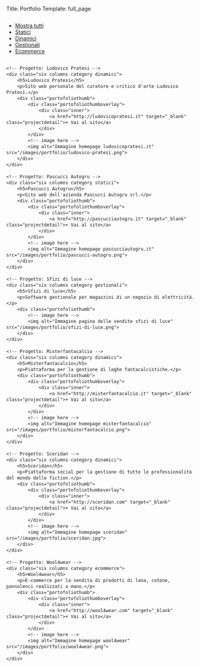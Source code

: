 Title: Portfolio
Template: full_page

<div class="row">
	<div class="twelve columns">
		<section class="clearfix" id="options">
		<ul data-option-key="filter" class="option-set clearfix" id="filters">
			<li><a class="portofoliobutton selected" data-option-value="*" href="#filter">Mostra tutti</a></li>
			<li><a class="portofoliobutton" data-option-value=".statici" href="#filter">Statici</a></li>
			<li><a class="portofoliobutton" data-option-value=".dinamici" href="#filter">Dinamici</a></li>
			<li><a class="portofoliobutton" data-option-value=".gestionali" href="#filter">Gestionali</a></li>
			<li><a class="portofoliobutton" data-option-value=".ecommerce" href="#filter">Ecommerce</a></li>
		</ul>
		</section>
	</div>
</div>

<div id="portofolio" class="row">


	<!-- Progetto: Ludovico Pratesi -->
	<div class="six columns category dinamici">
		<h5>Ludovico Pratesi</h5>
		<p>Sito web personale del curatore e critico d'arte Ludovico Pratesi.</p>
		<div class="portofoliothumb">
			<div class="portofoliothumboverlay">
				<div class="inner">
					<a href="http://ludovicopratesi.it" target="_blank" class="projectdetail">+ Vai al sito</a>
				</div>
			</div>
			<!-- image here -->
			<img alt="Immagine homepage ludovicopratesi.it" src="/images/portfolio/ludovico-pratesi.png">
		</div>
	</div>

	<!-- Progetto: Pascucci Autogru -->
	<div class="six columns category statici">
		<h5>Pascucci Autogru</h5>
		<p>Sito web dell'azienda Pascucci Autogru srl.</p>
		<div class="portofoliothumb">
			<div class="portofoliothumboverlay">
				<div class="inner">
					<a href="http://pascucciautogru.it" target="_blank" class="projectdetail">+ Vai al sito</a>
				</div>
			</div>
			<!-- image here -->
			<img alt="Immagine homepage pascucciautogru.it" src="/images/portfolio/pascucci-autogru.png">
		</div>
	</div>

	<!-- Progetto: Sfizi di luce -->
	<div class="six columns category gestionali">
		<h5>Sfizi di luce</h5>
		<p>Software gestionale per magazzini di un negozio di elettricità.</p>
		<div class="portofoliothumb">
			<!-- image here -->
			<img alt="Immagine pagina delle vendite sfizi di luce" src="/images/portfolio/sfizi-di-luce.png">
		</div>
	</div>

	<!-- Progetto: Misterfantacalcio -->
	<div class="six columns category dinamici">
		<h5>Misterfantacalcio</h5>
		<p>Piattaforma per la gestione di leghe fantacalcistiche.</p>
		<div class="portofoliothumb">
			<div class="portofoliothumboverlay">
				<div class="inner">
					<a href="http://misterfantacalcio.it" target="_blank" class="projectdetail">+ Vai al sito</a>
				</div>
			</div>
			<!-- image here -->
			<img alt="Immagine homepage misterfantacalcio" src="/images/portfolio/misterfantacalcio.png">
		</div>
	</div>

	<!-- Progetto: Sceridan -->
	<div class="six columns category dinamici">
		<h5>Sceridan</h5>
		<p>Piattaforma social per la gestione di tutte le professionalità del mondo delle fiction.</p>
		<div class="portofoliothumb">
			<div class="portofoliothumboverlay">
				<div class="inner">
					<a href="http://sceridan.com" target="_blank" class="projectdetail">+ Vai al sito</a>
				</div>
			</div>
			<!-- image here -->
			<img alt="Immagine homepage sceridan" src="/images/portfolio/sceridan.jpg">
		</div>
	</div>

	<!-- Progetto: Wool4wear -->
	<div class="six columns category ecommerce">
		<h5>Wool4wear</h5>
		<p>E-commerce per la vendita di prodotti di lana, cotone, pannolenci realizzati a mano.</p>
		<div class="portofoliothumb">
			<div class="portofoliothumboverlay">
				<div class="inner">
					<a href="http://wool4wear.com" target="_blank" class="projectdetail">+ Vai al sito</a>
				</div>
			</div>
			<!-- image here -->
			<img alt="Immagine homepage wool4wear" src="/images/portfolio/wool4wear.png">
		</div>
	</div>



</div>